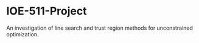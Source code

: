 # IOE-511-Project
An investigation of line search and trust region methods for unconstrained optimization.
